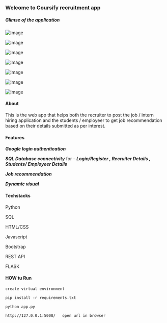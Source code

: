 ### Welcome to Coursify recruitment app

##### Glimse of the application

![image](https://github.com/ups1610/coursify_recruitment_webapp/assets/75423160/86a02606-6dd6-40ad-ad5b-ca25527eec1f)

![image](https://github.com/ups1610/coursify_recruitment_webapp/assets/75423160/63be83d8-c063-4a95-aa67-889d8febeeb4)

![image](https://github.com/ups1610/coursify_recruitment_webapp/assets/75423160/579b9299-ab54-4296-96da-c2e7976b7b8c)

![image](https://github.com/ups1610/coursify_recruitment_webapp/assets/75423160/c8f14b75-8b2f-4378-b9a9-ffc146cdf490)

![image](https://github.com/ups1610/coursify_recruitment_webapp/assets/75423160/bb1bda53-7170-4777-8a0c-004aa4143b13)

![image](https://github.com/ups1610/coursify_recruitment_webapp/assets/75423160/c934da06-ff90-4e81-b4ae-d833c4fba7cb)

![image](https://github.com/ups1610/coursify_recruitment_webapp/assets/75423160/f8bce789-a56b-4579-a507-77acffeefede)

#### About

This is the web app that helps both the recruiter to post the job / intern hiring application and 
the students / employeer to get job recommendation based on their details submitted as per interest.

#### Features

***Google login authentication***

***SQL Database connectivity*** for -  ***Login/Register , Recruiter Details , Students/ Employeer Details***

***Job recommendation***

***Dynamic visual***

#### Techstacks

Python

SQL

HTML/CSS

Javascript

Bootstrap

REST API

FLASK

#### HOW tu Run

```
create virtual environment

pip install -r requirements.txt

python app.py

http://127.0.0.1:5000/   open url in browser








